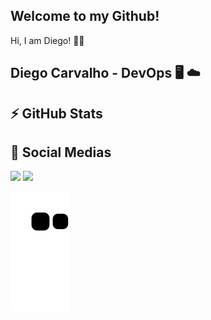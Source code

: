## Welcome to my Github!

Hi, I am Diego! 👋🏼
## Diego Carvalho - DevOps 🖥️ ☁️

## ⚡ GitHub Stats

## 📱 Social Medias
<div>
  <a href = "mailto: diego.jcarvalho25@gmail.com"><img src="https://img.shields.io/badge/-Gmail-%23EA4335?style=for-the-badge&logo=gmail&logoColor=white" target="_blank"></a>
  <a href="https://www.linkedin.com/in/diegojcarvalho/" target="_blank"><img src="https://img.shields.io/badge/-LinkedIn-%230077B5?style=for-the-badge&logo=linkedin&logoColor=white" target="_blank"></a>
  
  ![Snake animation](https://github.com/DiegoJC33/DiegoJC33/blob/output/github-contribution-grid-snake.svg)
  
</div>
 

